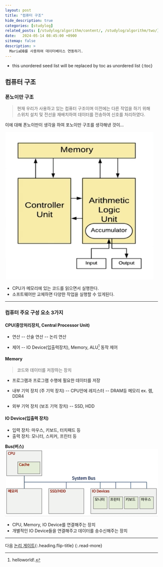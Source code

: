 ```yaml
---
layout: post
title: "컴퓨터 구조"
hide_description: true
categories: [studylog]
related_posts: [/studylog/algorithm/content/, /studylog/algorithm/two/]
date:   2024-05-14 08:45:00 +0900
sitemap: false
description: >
  MariaDB를 사용하여 데이터베이스 연동하기.
---
```


* this unordered seed list will be replaced by toc as unordered list 
{:toc}

## 컴퓨터 구조
### 폰노이만 구조
> 현재 우리가 사용하고 있는 컴퓨터 구조이며 이전에는 다른 작업을 하기 위해<br>스위치 설치 및 전선을 재배치하여 데이터를 전송하여 신호를 처리하였다.

이에 대해 폰노이만이 생각을 하여 포노이만 구조를 생각해낸 것이...

![폰노이만 구조](/assets/study/컴퓨터공학/컴퓨터구조/폰노이만구조.png)
- CPU가 메모리에 있는 코드를 읽으면서 실행한다.
- 소프트웨어만 교체하면 다양한 작업을 실행할 수 있게된다.
<hr>

### 컴퓨터 주요 구성 요소 3가지
#### CPU(중앙처리장치, Central Processor Unit)
> 

- 연산
-- 산술 연산
-- 논리 연산

- 제어
-- IO Device(입출력장치), Memory, ALU[^1] 동작 제어

[^1]: helloworld!.

#### Memory
> 코드와 데이터를 저장하는 장치

- 프로그램과 프로그램 수행에 필요한 데이터를 저장

- 내부 기억 장치 (주 기억 장치)
-- CPU안에 레지스터
-- DRAM등 메모리 ex. 램, DDR4

- 외부 기억 장치 (보조 기억 장치)
-- SSD, HDD

#### IO Device(입출력 장치)
- 입력 장치: 마우스, 키보드, 터치패드 등
- 출력 장치: 모니터, 스피커, 프린터 등

**Bus(버스)**
![Bus Image](/assets/study/컴퓨터공학/컴퓨터구조/bus구조.png)
- CPU, Memory, IO Device를 연결해주는 장치
- 개별적인 IO Device들을 연결해주고 데이터를 송수신해주는 장치
<hr>

다음 [논리 게이트]([컴퓨터공학]02논리게이트.md){:.heading.flip-title}
{:.read-more}

